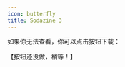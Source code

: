 ```yaml
---
icon: butterfly
title: Sodazine 3
---
```


<PDF url="/pdf/sodazine3-压缩.pdf" />

如果你无法查看，你可以点击按钮下载：

【按钮还没做，稍等！】
